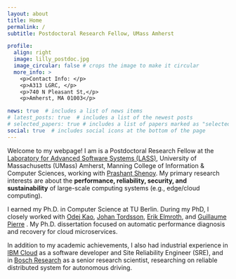 ```yaml
---
layout: about
title: Home
permalink: /
subtitle: Postdoctoral Research Fellow, UMass Amherst

profile:
  align: right
  image: lilly_postdoc.jpg
  image_circular: false # crops the image to make it circular
  more_info: >
    <p>Contact Info: </p>
    <p>A313 LGRC, </p>
    <p>740 N Pleasant St,</p>
    <p>Amherst, MA 01003</p>

news: true  # includes a list of news items
# latest_posts: true  # includes a list of the newest posts
# selected_papers: true # includes a list of papers marked as "selected={true}"
social: true  # includes social icons at the bottom of the page
---
```


Welcome to my webpage! I am is a Postdoctoral Research Fellow at the [Laboratory for Advanced Software Systems (LASS)](https://lass.cs.umass.edu/), University of Massachusetts (UMass) Amherst,   Manning College of Information & Computer Sciences, working with [Prashant Shenoy](https://people.cs.umass.edu/~shenoy/). My primary research interests are about the **performance, reliability, security, and sustainability** of large-scale computing systems (e.g., edge/cloud computing).
 
I earned my Ph.D. in Computer Science at TU Berlin. During my PhD, I closely worked with [Odej Kao](https://www.tu.berlin/en/dos/team/professor), [Johan Tordsson](https://www.umu.se/en/staff/johan-tordsson/), [Erik Elmroth](https://www.umu.se/en/staff/erik-elmroth/), and [Guillaume Pierre](http://www.globule.org/~gpierre/) .  My Ph.D. dissertation focused on automatic performance diagnosis and recovery for cloud microservices.

In addition to my academic achievements, I also had industrial experience in [IBM Cloud](https://www.ibm.com/cloud) as a software developer and Site Reliability Engineer (SRE), and in [Bosch Research](https://www.bosch.com/research/) as a senior research scientist, researching on reliable distributed system for autonomous driving.
